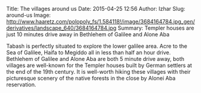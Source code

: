 Title: The villages around us
Date: 2015-04-25 12:56
Author: Izhar
Slug: around-us
Image: http://www.haaretz.com/polopoly_fs/1.584118!/image/3684164784.jpg_gen/derivatives/landscape_640/3684164784.jpg
Summary: Templer houses are just 10 minutes drive away in Bethlehem of Galilee and Alone Aba

Tabash is perfectly situated to explore the lower galilee area. Acre to the Sea of Galilee, Haifa to Megiddo all in less than half an hour drive. Bethlehem of Galilee and Alone Aba are both 5 minute drive away, both villages are well-known for the Templer houses built by German settlers at the end of the 19th century. It is well-worth hiking these villages with their picturesque scenery of the native forests in the close by Alonei Aba reservation.
